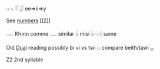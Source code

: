 𓏮 𓏭 𓇌 [𓇋](𓇋)𓇋 ee=>ii=>y  

See [numbers](Numbers) [[2]]  

𓋉 Khmn comme 𓊃 similar 𓏇 misi 𓏇𓏏𓏮𓏜 same  

Old [Dual](Dual) reading possibly bi vi vs twi 𓏭 compare beith/tawi [𓈇](𓈇)  

Z2 2nd syllable  

